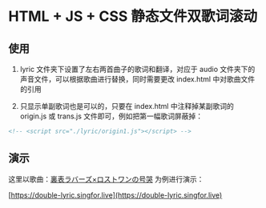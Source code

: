# HTML + JS + CSS 静态文件双歌词滚动

## 使用

1. lyric 文件夹下设置了左右两首曲子的歌词和翻译，对应于 audio 文件夹下的声音文件，可以根据歌曲进行替换，同时需要更改 index.html 中对歌曲文件的引用

2. 只显示单副歌词也是可以的，只要在 index.html 中注释掉某副歌词的 origin.js 或 trans.js 文件即可，例如把第一幅歌词屏蔽掉：

```html
<!-- <script src="./lyric/origin1.js"></script> -->
```


## 演示

这里以歌曲：[裏表ラバーズ×ロストワンの号哭](https://music.163.com/#/song?id=28613680) 为例进行演示：

[https://double-lyric.singfor.live](https://double-lyric.singfor.live)

